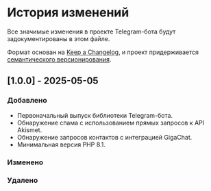 # История изменений

Все значимые изменения в проекте Telegram-бота будут задокументированы в этом файле.

Формат основан на [Keep a Changelog](https://keepachangelog.com/ru/1.0.0/), и проект придерживается [семантического версионирования](https://semver.org/lang/ru/).

## [1.0.0] - 2025-05-05

### Добавлено
- Первоначальный выпуск библиотеки Telegram-бота.
- Обнаружение спама с использованием прямых запросов к API Akismet.
- Обнаружение запросов контактов с интеграцией GigaChat.
- Минимальная версия PHP 8.1.

### Изменено

### Удалено